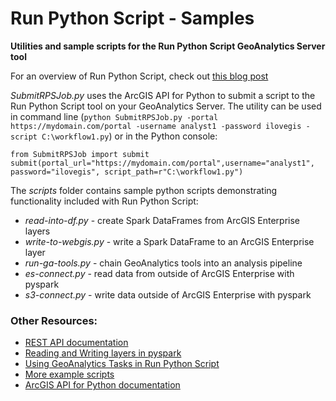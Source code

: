 # Run Python Script - Samples
**Utilities and sample scripts for the Run Python Script GeoAnalytics Server tool**

For an overview of Run Python Script, check out [this blog post](https://www.esri.com/arcgis-blog/products/geoanalytics-server/analytics/extend-your-big-data-analysis-with-spark/)

_SubmitRPSJob.py_ uses the ArcGIS API for Python to submit a script to the Run Python Script tool on your GeoAnalytics Server. The utility can be used in command line (`python SubmitRPSJob.py -portal https://mydomain.com/portal -username analyst1 -password ilovegis -script C:\workflow1.py`) or in the Python console:
```
from SubmitRPSJob import submit
submit(portal_url="https://mydomain.com/portal",username="analyst1", password="ilovegis", script_path=r"C:\workflow1.py")
```
The _scripts_ folder contains sample python scripts demonstrating functionality included with Run Python Script:
- _read-into-df.py_ - create Spark DataFrames from ArcGIS Enterprise layers 
- _write-to-webgis.py_ - write a Spark DataFrame to an ArcGIS Enterprise layer
- _run-ga-tools.py_ - chain GeoAnalytics tools into an analysis pipeline
- _es-connect.py_ - read data from outside of ArcGIS Enterprise with pyspark
- _s3-connect.py_ - write data outside of ArcGIS Enterprise with pyspark

### Other Resources:
- [REST API documentation](https://developers.arcgis.com/rest/services-reference/run-python-script.htm)
- [Reading and Writing layers in pyspark](https://developers.arcgis.com/rest/services-reference/using-webgis-layers-in-pyspark.htm)
- [Using GeoAnalytics Tasks in Run Python Script](https://developers.arcgis.com/rest/services-reference/using-geoanalytics-tools-in-pyspark.htm)
- [More example scripts](https://developers.arcgis.com/rest/services-reference/run-python-script-examples.htm)
- [ArcGIS API for Python documentation](https://esri.github.io/arcgis-python-api/apidoc/html/arcgis.geoanalytics.manage_data.html#run-python-script)
